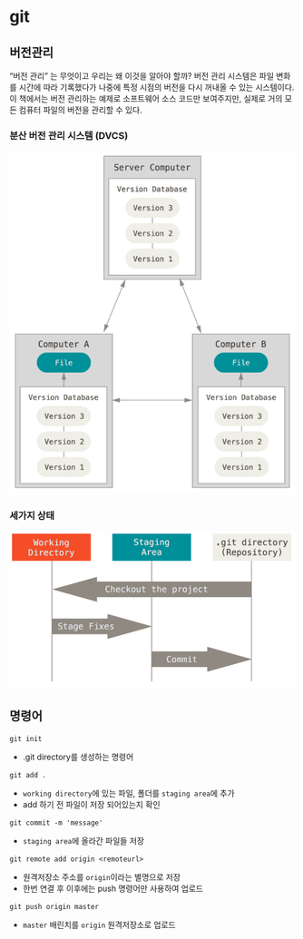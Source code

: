 # git 

## 버전관리
 “버전 관리” 는 무엇이고 우리는 왜 이것을 알아야 할까? 버전 관리 시스템은 파일 변화를 시간에 따라 기록했다가 나중에 특정 시점의 버전을 다시 꺼내올 수 있는 시스템이다. 이 책에서는 버전 관리하는 예제로 소프트웨어 소스 코드만 보여주지만, 실제로 거의 모든 컴퓨터 파일의 버전을 관리할 수 있다.

### 분산 버전 관리 시스템 (DVCS)

![DVCS](./assets/distributed.png)

### 세가지 상태
![DVSC](./assets/areas.png)

## 명령어
```shell
git init
```
- .git directory를 생성하는 명령어

```shell
git add . 
```
- `working directory`에 있는 파일, 폴더를 `staging area`에 추가 
- add 하기 전 파일이 저장 되어있는지 확인 

```shell 
git commit -m 'message'
```
- `staging area`에 올라간 파일들 저장 

```shell
git remote add origin <remoteurl>
```
- 원격저장소 주소를 `origin`이라는 별명으로 저장
-  한번 연결 후 이후에는 push 명령어만 사용하여 업로드


```shell
git push origin master 
```
- `master` 배린치를 `origin` 원격저장소로 업로드